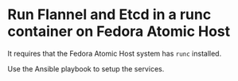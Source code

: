 Run Flannel and Etcd in a runc container on Fedora Atomic Host
======

It requires that the Fedora Atomic Host system has ```runc``` installed.

Use the Ansible playbook to setup the services.

